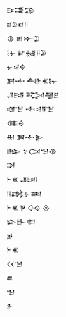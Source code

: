 <div class='block'>
<div class='line'>𒄿𒃮𒁉</div>
<div class='line'>𒄑𒊒𒁀𒀀</div>
<div class='line'>𒆠 𒅖𒁍𒊒</div>
<div class='line'>𒋙𒉡 𒄿𒉆𒍝𒊒</div>
<div class='line'>𒉡𒁀𒀪</div>
<div class='line'>𒀉𒋾 𒋀𒈨𒌍𒋙𒉡</div>
<div class='line'>𒂗𒅀 𒅋𒆷𒆪</div>
<div class='line'>𒌝𒈠 𒋾𒁀𒀀𒈠</div>
<div class='line'>𒈪𒄴</div>
<div class='line'>𒊑 𒀉𒋾𒉌</div>
<div class='line'>𒈗 𒆳𒉏𒈠𒆠</div>
<div class='line'>𒋫</div>
<div class='line'>𒈨𒌍 𒂗𒅀</div>
<div class='line'>𒀀𒃶𒉡𒌅</div>
<div class='line'>𒈨𒌍 𒃻 𒄭𒌒 𒊮</div>
<div class='line'>𒇽𒃲𒊕</div>
<div class='line'>𒂊</div>
<div class='line'>𒈨𒌍</div>
<div class='line'>𒌋𒌋𒈠</div>
<div class='line'>𒌑</div>
<div class='line'>𒈠</div>
<div class='line'>𒉿</div>
</div>